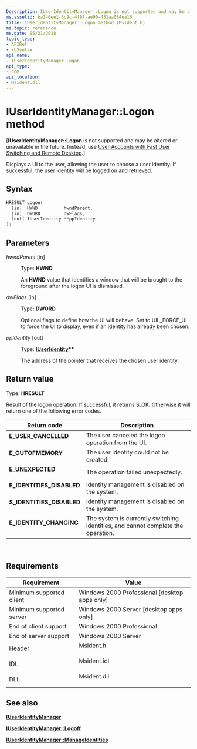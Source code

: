 ```yaml
---
Description: IUserIdentityManager::Logon is not supported and may be altered or unavailable in the future. Instead, use User Accounts with Fast User Switching and Remote Desktop.
ms.assetid: ba146ee1-6c9c-4f97-ae90-431aa084ea16
title: IUserIdentityManager::Logon method (Msident.h)
ms.topic: reference
ms.date: 05/31/2018
topic_type: 
- APIRef
- kbSyntax
api_name: 
- IUserIdentityManager.Logon
api_type: 
- COM
api_location: 
- Msident.dll
---
```


# IUserIdentityManager::Logon method

\[**IUserIdentityManager::Logon** is not supported and may be altered or unavailable in the future. Instead, use [User Accounts with Fast User Switching and Remote Desktop](fastuserswitching.md).\]

Displays a UI to the user, allowing the user to choose a user identity. If successful, the user identity will be logged on and retrieved.

## Syntax


```C++
HRESULT Logon(
  [in]  HWND          hwndParent,
  [in]  DWORD         dwFlags,
  [out] IUserIdentity **ppIdentity
);
```



## Parameters

<dl> <dt>

*hwndParent* \[in\]
</dt> <dd>

Type: **HWND**

An **HWND** value that identifies a window that will be brought to the foreground after the logon UI is dismissed.

</dd> <dt>

*dwFlags* \[in\]
</dt> <dd>

Type: **DWORD**

Optional flags to define how the UI will behave. Set to UIL\_FORCE\_UI to force the UI to display, even if an identity has already been chosen.

</dd> <dt>

*ppIdentity* \[out\]
</dt> <dd>

Type: **[**IUserIdentity**](iuseridentity.md)\*\***

The address of the pointer that receives the chosen user identity.

</dd> </dl>

## Return value

Type: **HRESULT**

Result of the logon operation. If successful, it returns S\_OK. Otherwise it will return one of the following error codes.



| Return code                                                                                            | Description                                                                                 |
|--------------------------------------------------------------------------------------------------------|---------------------------------------------------------------------------------------------|
| <dl> <dt>**E\_USER\_CANCELLED**</dt> </dl>      | The user canceled the logon operation from the UI.<br/>                               |
| <dl> <dt>**E\_OUTOFMEMORY**</dt> </dl>          | The user identity could not be created.<br/>                                          |
| <dl> <dt>**E\_UNEXPECTED**</dt> </dl>           | The operation failed unexpectedly.<br/>                                               |
| <dl> <dt>**E\_IDENTITIES\_DISABLED**</dt> </dl> | Identity management is disabled on the system.<br/>                                   |
| <dl> <dt>**S\_IDENTITIES\_DISABLED**</dt> </dl> | Identity management is disabled on the system.<br/>                                   |
| <dl> <dt>**E\_IDENTITY\_CHANGING**</dt> </dl>   | The system is currently switching identities, and cannot complete the operation.<br/> |



 

## Requirements



| Requirement | Value |
|-------------------------------------|----------------------------------------------------------------------------------------|
| Minimum supported client<br/> | Windows 2000 Professional \[desktop apps only\]<br/>                             |
| Minimum supported server<br/> | Windows 2000 Server \[desktop apps only\]<br/>                                   |
| End of client support<br/>    | Windows 2000 Professional<br/>                                                   |
| End of server support<br/>    | Windows 2000 Server<br/>                                                         |
| Header<br/>                   | <dl> <dt>Msident.h</dt> </dl>   |
| IDL<br/>                      | <dl> <dt>Msident.idl</dt> </dl> |
| DLL<br/>                      | <dl> <dt>Msident.dll</dt> </dl> |



## See also

<dl> <dt>

[**IUserIdentityManager**](iuseridentitymanager.md)
</dt> <dt>

[**IUserIdentityManager::Logoff**](iuseridentitymanager-logoff.md)
</dt> <dt>

[**IUserIdentityManager::ManageIdentities**](iuseridentitymanager-manageidentities.md)
</dt> </dl>

 

 




